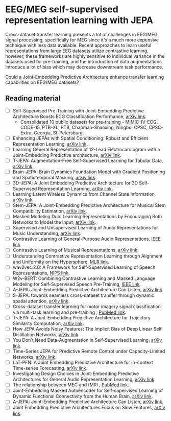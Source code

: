 # EEG/MEG self-supervised representation learning with JEPA

Cross-dataset transfer learning presents a lot of challenges in EEG/MEG signal processing, specifically for MEG since it's a much more expensive technique with less data available. Recent approaches to learn useful representations from large EEG datasets utilize contrastive learning, however, these frameworks are highly sensitive to individual variance in the datasets used for pre-training, and the introduction of data augmentations introduce a lot of bias which may decrease downstream task performance.

Could a Joint-Embedding Predictive Architecture enhance transfer learning capabilities on EEG/MEG datasets?


## Reading material

- [ ] Self-Supervised Pre-Training with Joint-Embedding Predictive Architecture Boosts ECG Classification Performance, [arXiv link](https://arxiv.org/abs/2410.13867).
  - Consolidated 10 public datasets for pre-training - MIMIC-IV-ECG, CODE-15, PTB-XL, PTB, Chapman-Shaoxing, Ningbo, CPSC, CPSC-Extra, Georgia, St-Petersburg.
- [ ] Enhancing JEPAs with Spatial Conditioning: Robust and Efficient Representation Learning, [arXiv link](https://arxiv.org/abs/2410.10773).
- [ ] Learning General Representation of 12-Lead Electrocardiogram with a Joint-Embedding Predictive architecture, [arXiv link](https://arxiv.org/abs/2410.08559).
- [ ] T-JEPA: Augmentation-Free Self-Supervised Learning for Tabular Data, [arXiv link](https://arxiv.org/abs/2410.05016).
- [ ] Brain-JEPA: Brain Dynamics Foundation Model with Gradient Positioning and Spatiotemporal Masking, [arXiv link](https://arxiv.org/abs/2409.19407).
- [ ] 3D-JEPA: A Joint Embedding Predictive Architecture for 3D Self-Supervised Representation Learning, [arXiv link](https://arxiv.org/abs/2409.15803).
- [ ] Learning Latent Wireless Dynamics from Channel State Information, [arXiv link](https://arxiv.org/abs/2409.10045).
- [ ] Stem-JEPA: A Joint-Embedding Predictive Architecture for Musical Stem Compatibility Estimation, [arXiv link](https://arxiv.org/abs/2408.02514).
- [ ] Masked Modeling Duo: Learning Representations by Encouraging Both Networks to Model the Input, [arXiv link](https://arxiv.org/abs/2210.14648).
- [ ] Supervised and Unsupervised Learning of Audio Representations for Music Understanding, [arXiv link](https://arxiv.org/abs/2210.03799).
- [ ] Contrastive Learning of General-Purpose Audio Representations, [IEEE link](https://ieeexplore.ieee.org/document/9413528).
- [ ] Contrastive Learning of Musical Representations, [arXiv link](https://arxiv.org/abs/2103.09410).
- [ ] Understanding Contrastive Representation Learning through Alignment and Uniformity on the Hypersphere, [MLR link](https://proceedings.mlr.press/v119/wang20k/wang20k.pdf).
- [ ] wav2vec 2.0: A Framework for Self-Supervised Learning of Speech Representations, [NIPS link](https://proceedings.neurips.cc/paper/2020/file/92d1e1eb1cd6f9fba3227870bb6d7f07-Paper.pdf).
- [ ] W2v-BERT: Combining Contrastive Learning and Masked Language Modeling for Self-Supervised Speech Pre-Training, [IEEE link](https://ieeexplore.ieee.org/document/9688253).
- [ ] A-JEPA: Joint-Embedding Predictive Architecture Can Listen, [arXiv link](https://arxiv.org/abs/2311.15830).
- [ ] S-JEPA: towards seamless cross-dataset transfer through dynamic spatial attention, [arXiv link](https://arxiv.org/abs/2403.11772).
- [ ] Cross-dataset transfer learning for motor imagery signal classification via multi-task learning and pre-training , [PubMed link](https://pubmed.ncbi.nlm.nih.gov/37774694/).
- [ ] T-JEPA: A Joint-Embedding Predictive Architecture for Trajectory Similarity Computation, [arXiv link](https://arxiv.org/abs/2406.12913).
- [ ] How JEPA Avoids Noisy Features: The Implicit Bias of Deep Linear Self Distillation Networks, [arXiv link](https://arxiv.org/abs/2407.03475).
- [ ] You Don't Need Data-Augmentation in Self-Supervised Learning, [arXiv link](https://arxiv.org/abs/2406.09294).
- [ ] Time-Series JEPA for Predictive Remote Control under Capacity-Limited Networks, [arXiv link](https://arxiv.org/abs/2406.04853).
- [ ] LaT-PFN: A Joint Embedding Predictive Architecture for In-context Time-series Forecasting, [arXiv link](https://arxiv.org/abs/2405.10093).
- [ ] Investigating Design Choices in Joint-Embedding Predictive Architectures for General Audio Representation Learning, [arXiv link](https://arxiv.org/abs/2405.08679).
- [ ] The relationship between MEG and fMRI , [PubMed link](https://pubmed.ncbi.nlm.nih.gov/24239589/).
- [ ] Joint-Embedding Masked Autoencoder for Self-supervised Learning of Dynamic Functional Connectivity from the Human Brain, [arXiv link](https://arxiv.org/abs/2403.06432).
- [ ] A-JEPA: Joint-Embedding Predictive Architecture Can Listen, [arXiv link](https://arxiv.org/abs/2311.15830).
- [ ] Joint Embedding Predictive Architectures Focus on Slow Features, [arXiv link](https://arxiv.org/abs/2211.10831).
